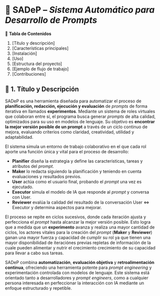 # 🚀 **SADeP** – *Sistema Automático para Desarrollo de Prompts*

📑 **Tabla de Contenidos**
1. [Título y descripción]
2. [Características principales]
3. [Instalación]
4. [Uso]
5. [Estructura del proyecto]
6. [Ejemplo de flujo de trabajo]
7. [Contribuciones]

## 📜 **1. Título y Descripción**
SADeP es una herramienta diseñada para automatizar el proceso de **planificación, redacción, ejecución y evaluación** de *prompts* de forma iterativa en llamados **experimentos**.
Mediante un sistema de roles virtuales que colaboran entre sí, el programa busca generar *prompts* de alta calidad, optimizados para su uso en modelos de lenguaje.
Su objetivo es **encontrar la mejor versión posible de un prompt** a través de un ciclo continuo de mejora, evaluando criterios como claridad, creatividad, utilidad y adaptabilidad.

El sistema simula un entorno de trabajo colaborativo en el que cada rol aporte una función única y vital para el proceso de desarrollo:
* **Planifier** diseña la estrategia y define las caracteristicas, tareas y atributos del *prompt*.
* **Maker** lo redacta siguiendo la planificación y teniendo en cuenta evaluaciones y resultados previos.
* **User** actúa como el usuario final, probando el *prompt* una vez es ejecutado.
* **Executor** simula el modelo de IA que responde al *prompt* y conversa con User.
* **Reviewer** evalúa la calidad del resultado de la conversación User <=> Executor y determina aspectos para mejorar.

El proceso se repite en ciclos sucesivos, donde cada iteración ajusta y perfecciona el *prompt* hasta alcanzar la mejor versión posible.
Esto logra que a medida que un **experimento** avanza y realiza una mayor cantidad de ciclos, los actores vitales para la creación del *prompt* (**Maker** y **Reviewer**) ganan una mayor fuerza y capacidad de cumplir su rol ya que tienen una mayor disponibilidad de iteraciónes previas repletas de información de la cuale pueden alimentar y nutrir el crecimiento crecimiento de su capacidad para llevar a cabo sus tareas.

SADeP combina **automatización**, **evaluación objetiva** y **retroalimentación continua**, ofreciendo una herramienta potente para *prompt engineering* y experimentación controlada con modelos de lenguaje.
Este sistema está orientado tanto a desarrolladores y *prompt engineers*, como a cualquier persona interesada en perfeccionar la interacción con IA mediante un enfoque estructurado y repetible.
